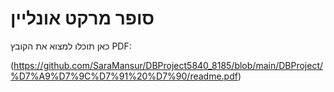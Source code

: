 # סופר מרקט אונליין

כאן תוכלו למצוא את הקובץ PDF:

(https://github.com/SaraMansur/DBProject5840_8185/blob/main/DBProject/%D7%A9%D7%9C%D7%91%20%D7%90/readme.pdf)

